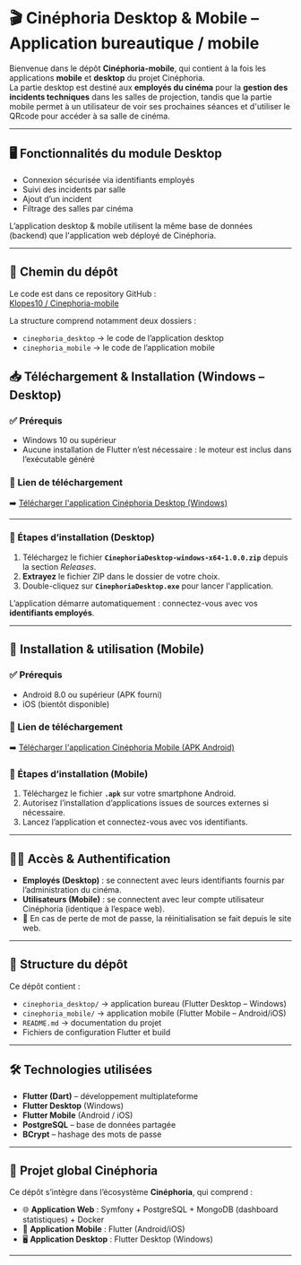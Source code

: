 # 🎬 Cinéphoria Desktop & Mobile – Application bureautique / mobile

Bienvenue dans le dépôt **Cinéphoria-mobile**, qui contient à la fois les applications **mobile** et **desktop** du projet Cinéphoria.  
La partie desktop est destiné aux **employés du cinéma** pour la **gestion des incidents techniques** dans les salles de projection, tandis que la partie mobile permet à un utilisateur de voir ses prochaines séances et d'utiliser le QRcode pour accéder à sa salle de cinéma.

---

## 🖥️ Fonctionnalités du module Desktop

- Connexion sécurisée via identifiants employés  
- Suivi des incidents par salle  
- Ajout d’un incident   
- Filtrage des salles par cinéma

L’application desktop & mobile utilisent la même base de données (backend) que l'application web déployé de Cinéphoria.

---

## 📂 Chemin du dépôt

Le code est dans ce repository GitHub :  
[Klopes10 / Cinephoria-mobile](https://github.com/Klopes10/Cinephoria-mobile/) 

La structure comprend notamment deux dossiers :

- `cinephoria_desktop` → le code de l’application desktop  
- `cinephoria_mobile` → le code de l’application mobile

## 📥 Téléchargement & Installation (Windows – Desktop)

### ✅ Prérequis

- Windows 10 ou supérieur  
- Aucune installation de Flutter n’est nécessaire : le moteur est inclus dans l’exécutable généré

### 🔗 Lien de téléchargement

➡️ [Télécharger l'application Cinéphoria Desktop (Windows)](https://github.com/Klopes10/Cinephoria-mobile/releases/tag/v1.0.0-desktop)

---

### 🧾 Étapes d’installation (Desktop)

1. Téléchargez le fichier **`CinephoriaDesktop-windows-x64-1.0.0.zip`** depuis la section *Releases*.  
2. **Extrayez** le fichier ZIP dans le dossier de votre choix.  
3. Double-cliquez sur **`CinephoriaDesktop.exe`** pour lancer l'application.  

L’application démarre automatiquement : connectez-vous avec vos **identifiants employés**.

---
## 📱 Installation & utilisation (Mobile)

### ✅ Prérequis

- Android 8.0 ou supérieur (APK fourni)  
- iOS (bientôt disponible)  

### 🔗 Lien de téléchargement

➡️ [Télécharger l'application Cinéphoria Mobile (APK Android)](https://github.com/Klopes10/Cinephoria-mobile/releases/tag/v1.0.0-mobile)  

### 🧾 Étapes d’installation (Mobile)

1. Téléchargez le fichier **`.apk`** sur votre smartphone Android.  
2. Autorisez l’installation d’applications issues de sources externes si nécessaire.  
3. Lancez l’application et connectez-vous avec vos identifiants.  

---

## 🧑‍💼 Accès & Authentification

- **Employés (Desktop)** : se connectent avec leurs identifiants fournis par l’administration du cinéma.  
- **Utilisateurs (Mobile)** : se connectent avec leur compte utilisateur Cinéphoria (identique à l’espace web).  
- 🔑 En cas de perte de mot de passe, la réinitialisation se fait depuis le site web.  

---

## 📁 Structure du dépôt

Ce dépôt contient :  

- `cinephoria_desktop/` → application bureau (Flutter Desktop – Windows)  
- `cinephoria_mobile/` → application mobile (Flutter Mobile – Android/iOS)  
- `README.md` → documentation du projet  
- Fichiers de configuration Flutter et build  

---

## 🛠️ Technologies utilisées

- **Flutter (Dart)** – développement multiplateforme  
- **Flutter Desktop** (Windows)  
- **Flutter Mobile** (Android / iOS)  
- **PostgreSQL** – base de données partagée  
- **BCrypt** – hashage des mots de passe

- ---

## 📌 Projet global Cinéphoria

Ce dépôt s’intègre dans l’écosystème **Cinéphoria**, qui comprend :  

- 🌐 **Application Web** : Symfony + PostgreSQL + MongoDB (dashboard statistiques) + Docker  
- 📱 **Application Mobile** : Flutter (Android/iOS)  
- 🖥️ **Application Desktop** : Flutter Desktop (Windows)  

---
